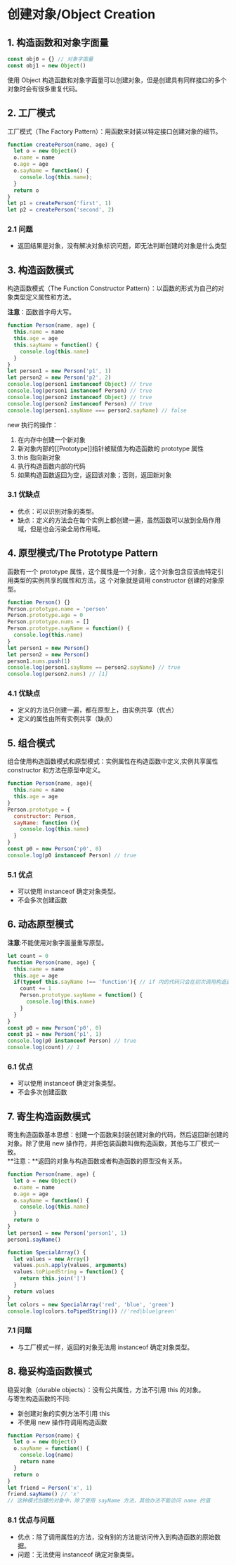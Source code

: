 # 创建对象/Object Creation

## 1. 构造函数和对象字面量
```js
const obj0 = {} // 对象字面量
const obj1 = new Object()
```
使用 Object 构造函数和对象字面量可以创建对象，但是创建具有同样接口的多个对象时会有很多重复代码。

## 2. 工厂模式
工厂模式（The Factory Pattern）：用函数来封装以特定接口创建对象的细节。  

```js
function createPerson(name, age) {
  let o = new Object()
  o.name = name
  o.age = age
  o.sayName = function() {
    console.log(this.name);
  }
  return o 
}
let p1 = createPerson('first', 1)
let p2 = createPerson('second', 2)
```
### 2.1 问题
+ 返回结果是对象，没有解决对象标识问题，即无法判断创建的对象是什么类型

## 3. 构造函数模式
构造函数模式（The Function Constructor Pattern）：以函数的形式为自己的对象类型定义属性和方法。

**注意**：函数首字母大写。
```js
function Person(name, age) {
  this.name = name
  this.age = age
  this.sayName = function() {
    console.log(this.name)
  }
}
let person1 = new Person('p1', 1)
let person2 = new Person('p2', 2)
console.log(person1 instanceof Object) // true
console.log(person1 instanceof Person) // true
console.log(person2 instanceof Object) // true
console.log(person2 instanceof Person) // true
console.log(person1.sayName === person2.sayName) // false
```
new 执行的操作：
1. 在内存中创建一个新对象  
2. 新对象内部的[[Prototype]]指针被赋值为构造函数的 prototype 属性   
3. this 指向新对象  
4. 执行构造函数内部的代码  
5. 如果构造函数返回为空，返回该对象；否则，返回新对象   

### 3.1 优缺点
+ 优点：可以识别对象的类型。  
+ 缺点：定义的方法会在每个实例上都创建一遍，虽然函数可以放到全局作用域，但是也会污染全局作用域。  

## 4. 原型模式/The Prototype Pattern
函数有一个 prototype 属性，这个属性是一个对象，这个对象包含应该由特定引用类型的实例共享的属性和方法，这
个对象就是调用 constructor 创建的对象原型。  
```js
function Person() {}
Person.prototype.name = 'person'
Person.prototype.age = 0
Person.prototype.nums = []
Person.prototype.sayName = function() {
  console.log(this.name)
}
let person1 = new Person()
let person2 = new Person()
person1.nums.push(1)
console.log(person1.sayName == person2.sayName) // true
console.log(person2.nums) // [1]
```
### 4.1 优缺点
+ 定义的方法只创建一遍，都在原型上，由实例共享（优点）
+ 定义的属性由所有实例共享（缺点）

## 5. 组合模式
组合使用构造函数模式和原型模式：实例属性在构造函数中定义,实例共享属性 constructor 和方法在原型中定义。  
```js
function Person(name, age){
  this.name = name
  this.age = age
}
Person.prototype = {
  constructor: Person,
  sayName: function (){
    console.log(this.name)
  }
}
const p0 = new Person('p0', 0)
console.log(p0 instanceof Person) // true
```
### 5.1 优点
+ 可以使用 instanceof 确定对象类型。
+ 不会多次创建函数

## 6. 动态原型模式
**注意**:不能使用对象字面量重写原型。  
```js
let count = 0
function Person(name, age) {
  this.name = name
  this.age = age
  if(typeof this.sayName !== 'function'){ // if 内的代码只会在初次调用构造函数时执行
    count += 1
    Person.prototype.sayName = function() {
      console.log(this.name)
    }
  }
}
const p0 = new Person('p0', 0)
const p1 = new Person('p1', 1)
console.log(p0 instanceof Person) // true
console.log(count) // 1
```
### 6.1 优点
+ 可以使用 instanceof 确定对象类型。
+ 不会多次创建函数

## 7. 寄生构造函数模式
寄生构造函数基本思想：创建一个函数来封装创建对象的代码，然后返回新创建的对象。除了使用 new 操作符，并把包装函数叫做构造函数，其他与工厂模式一致。  
**注意：**返回的对象与构造函数或者构造函数的原型没有关系。   
```js
function Person(name, age) {
  let o = new Object()
  o.name = name
  o.age = age
  o.sayName = function() {
    console.log(this.name)
  }
  return o
}
let person1 = new Person('person1', 1)
person1.sayName()

function SpecialArray() {
  let values = new Array()
  values.push.apply(values, arguments)
  values.toPipedString = function() {
    return this.join('|')
  }
  return values
}
let colors = new SpecialArray('red', 'blue', 'green')
console.log(colors.toPipedString()) //'red|blue|green'
```
### 7.1 问题
+ 与工厂模式一样，返回的对象无法用 instanceof 确定对象类型。

## 8. 稳妥构造函数模式
稳妥对象（durable objects）：没有公共属性，方法不引用 this 的对象。  
与寄生构造函数的不同:
+ 新创建对象的实例方法不引用 this
+ 不使用 new 操作符调用构造函数
```js
function Person(name) {
  let o = new Object()
  o.sayName = function() {
    console.log(name)
    return name
  }
  return o
}
let friend = Person('x', 1)
friend.sayName() // 'x'
// 这种模式创建的对象中，除了使用 sayName 方法，其他办法不能访问 name 的值
```
### 8.1 优点与问题
+ 优点：除了调用属性的方法，没有别的方法能访问传入到构造函数的原始数据。
+ 问题：无法使用 instanceof 确定对象类型。
